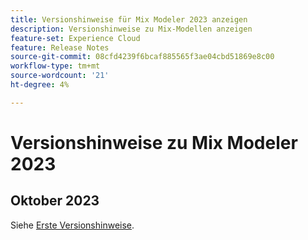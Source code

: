```yaml
---
title: Versionshinweise für Mix Modeler 2023 anzeigen
description: Versionshinweise zu Mix-Modellen anzeigen
feature-set: Experience Cloud
feature: Release Notes
source-git-commit: 08cfd4239f6bcaf885565f3ae04cbd51869e8c00
workflow-type: tm+mt
source-wordcount: '21'
ht-degree: 4%

---
```


# Versionshinweise zu Mix Modeler 2023

## Oktober 2023

Siehe [Erste Versionshinweise](latest.md).

